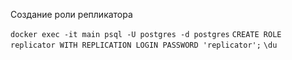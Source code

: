 Создание роли репликатора

`docker exec -it main psql -U postgres -d postgres`
`CREATE ROLE replicator WITH REPLICATION LOGIN PASSWORD 'replicator';`
`\du`
